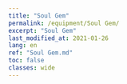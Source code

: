 ```yaml
---
title: "Soul Gem"
permalink: /equipment/Soul Gem/
excerpt: "Soul Gem"
last_modified_at: 2021-01-26
lang: en
ref: "Soul Gem.md"
toc: false
classes: wide
---
```


